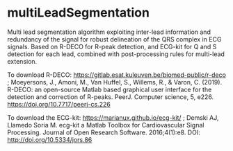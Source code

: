 # multiLeadSegmentation
Multi lead segmentation algorithm exploiting inter-lead information and redundancy of the signal for robust delineation of the QRS complex in ECG signals. Based on R-DECO for R-peak detection, and ECG-kit for Q and S detection for each lead, combined with post-processing rules for multi-lead extension.

To download R-DECO: https://gitlab.esat.kuleuven.be/biomed-public/r-deco ; Moeyersons, J., Amoni, M., Van Huffel, S., Willems, R., & Varon, C. (2019). R-DECO: an open-source Matlab based graphical user interface for the detection and correction of R-peaks. PeerJ. Computer science, 5, e226. https://doi.org/10.7717/peerj-cs.226

To download the ECG-kit: https://marianux.github.io/ecg-kit/ ; Demski AJ, Llamedo Soria M. ecg-kit a Matlab Toolbox for Cardiovascular Signal Processing. Journal of Open Research Software. 2016;4(1):e8. DOI: http://doi.org/10.5334/jors.86
